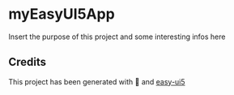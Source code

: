 # myEasyUI5App

Insert the purpose of this project and some interesting infos here

## Credits

This project has been generated with 💙 and [easy-ui5](https://github.com/SAP)
